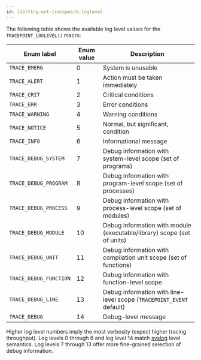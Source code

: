 ```yaml
---
id: liblttng-ust-tracepoint-loglevel
---
```


The following table shows the available log level values for the
`TRACEPOINT_LOGLEVEL()` macro:

<div class="table">
<table class="func-desc">
    <thead>
        <tr>
            <th>Enum label</th>
            <th>Enum value</th>
            <th>Description</th>
        </tr>
    </thead>
    <tbody>
        <tr>
            <td><code class="no-bg">TRACE_EMERG</code></td>
            <td>0</td>
            <td>System is unusable</td>
        </tr>
        <tr>
            <td><code class="no-bg">TRACE_ALERT</code></td>
            <td>1</td>
            <td>Action must be taken immediately</td>
        </tr>
        <tr>
            <td><code class="no-bg">TRACE_CRIT</code></td>
            <td>2</td>
            <td>Critical conditions</td>
        </tr>
        <tr>
            <td><code class="no-bg">TRACE_ERR</code></td>
            <td>3</td>
            <td>Error conditions</td>
        </tr>
        <tr>
            <td><code class="no-bg">TRACE_WARNING</code></td>
            <td>4</td>
            <td>Warning conditions</td>
        </tr>
        <tr>
            <td><code class="no-bg">TRACE_NOTICE</code></td>
            <td>5</td>
            <td>Normal, but significant, condition</td>
        </tr>
        <tr>
            <td><code class="no-bg">TRACE_INFO</code></td>
            <td>6</td>
            <td>Informational message</td>
        </tr>
        <tr>
            <td><code class="no-bg">TRACE_DEBUG_SYSTEM</code></td>
            <td>7</td>
            <td>Debug information with system-level scope (set of programs)</td>
        </tr>
        <tr>
            <td><code class="no-bg">TRACE_DEBUG_PROGRAM</code></td>
            <td>8</td>
            <td>Debug information with program-level scope (set of processes)</td>
        </tr>
        <tr>
            <td><code class="no-bg">TRACE_DEBUG_PROCESS</code></td>
            <td>9</td>
            <td>Debug information with process-level scope (set of modules)</td>
        </tr>
        <tr>
            <td><code class="no-bg">TRACE_DEBUG_MODULE</code></td>
            <td>10</td>
            <td>Debug information with module (executable/library) scope (set of units)</td>
        </tr>
        <tr>
            <td><code class="no-bg">TRACE_DEBUG_UNIT</code></td>
            <td>11</td>
            <td>Debug information with compilation unit scope (set of functions)</td>
        </tr>
        <tr>
            <td><code class="no-bg">TRACE_DEBUG_FUNCTION</code></td>
            <td>12</td>
            <td>Debug information with function-level scope</td>
        </tr>
        <tr>
            <td><code class="no-bg">TRACE_DEBUG_LINE</code></td>
            <td>13</td>
            <td>Debug information with line-level scope (<code>TRACEPOINT_EVENT</code> default)</td>
        </tr>
        <tr>
            <td><code class="no-bg">TRACE_DEBUG</code></td>
            <td>14</td>
            <td>Debug-level message</td>
        </tr>
    </tbody>
</table>
</div>

Higher log level numbers imply the most verbosity (expect higher tracing
throughput). Log levels 0 through 6 and log level 14 match
<a href="http://man7.org/linux/man-pages/man3/syslog.3.html" class="ext">syslog</a>
level semantics. Log levels 7 through 13 offer more fine-grained
selection of debug information.
